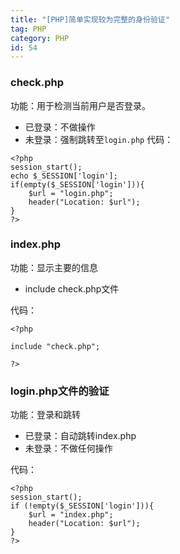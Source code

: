 ```yaml
---
title: "[PHP]简单实现较为完整的身份验证"
tag: PHP
category: PHP
id: 54
---
```


### check.php

功能：用于检测当前用户是否登录。
- 已登录：不做操作
- 未登录：强制跳转至`login.php`
代码：
```
<?php
session_start();
echo $_SESSION['login'];
if(empty($_SESSION['login'])){
    $url = "login.php";
    header("Location: $url");
}
?>
```

### index.php
功能：显示主要的信息
- include check.php文件

代码：

```
<?php

include "check.php";

?>

```

### login.php文件的验证
功能：登录和跳转
- 已登录：自动跳转index.php
- 未登录：不做任何操作

代码：
```
<?php
session_start();
if (!empty($_SESSION['login'])){
    $url = "index.php";
    header("Location: $url");
}
?>
```
